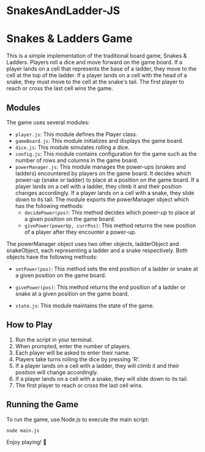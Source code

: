 # SnakesAndLadder-JS


# Snakes & Ladders Game

This is a simple implementation of the traditional board game, Snakes & Ladders. Players roll a dice and move forward on the game board. If a player lands on a cell that represents the base of a ladder, they move to the cell at the top of the ladder. If a player lands on a cell with the head of a snake, they must move to the cell at the snake's tail. The first player to reach or cross the last cell wins the game.

## Modules

The game uses several modules:

- `player.js`: This module defines the Player class.
- `gameBoard.js`: This module initializes and displays the game board.
- `dice.js`: This module simulates rolling a dice.
- `config.js`: This module contains configuration for the game such as the number of rows and columns in the game board.
- `powerManager.js`: This module manages the power-ups (snakes and ladders) encountered by players on the game board. It decides which power-up (snake or ladder) to place at a position on the game board. If a player lands on a cell with a ladder, they climb it and their position changes accordingly. If a player lands on a cell with a snake, they slide down to its tail. The module exports the powerManager object which has the following methods:
    - `decidePower(pos)`: This method decides which power-up to place at a given position on the game board.
    - `givePower(powerUp, currPos)`: This method returns the new position of a player after they encounter a power-up.

The powerManager object uses two other objects, ladderObject and snakeObject, each representing a ladder and a snake respectively. Both objects have the following methods:

- `setPower(pos)`: This method sets the end position of a ladder or snake at a given position on the game board.
- `givePower(pos)`: This method returns the end position of a ladder or snake at a given position on the game board.

- `state.js`: This module maintains the state of the game.

## How to Play

1. Run the script in your terminal.
2. When prompted, enter the number of players.
3. Each player will be asked to enter their name.
4. Players take turns rolling the dice by pressing 'R'.
5. If a player lands on a cell with a ladder, they will climb it and their position will change accordingly.
6. If a player lands on a cell with a snake, they will slide down to its tail.
7. The first player to reach or cross the last cell wins.

## Running the Game

To run the game, use Node.js to execute the main script:

```bash
node main.js
```

Enjoy playing! 🎲